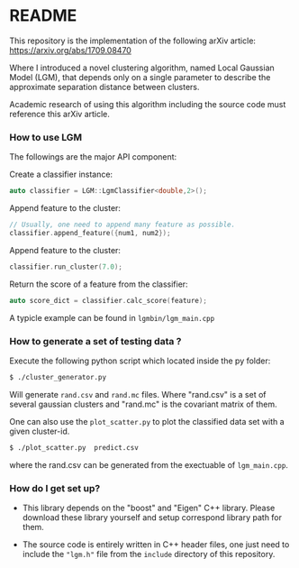 # README #

This repository is the implementation of the following arXiv article:
https://arxiv.org/abs/1709.08470

Where I introduced a novel clustering algorithm, named Local Gaussian Model (LGM), that depends only on a single parameter to describe the approximate separation distance between clusters.

Academic research of using this algorithm including the source code must reference this arXiv article.


### How to use LGM ###

The followings are the major API component:

Create a classifier instance:
```cpp
auto classifier = LGM::LgmClassifier<double,2>();
```

Append feature to the cluster:
```cpp
// Usually, one need to append many feature as possible.
classifier.append_feature({num1, num2});
```

Append feature to the cluster:
```cpp
classifier.run_cluster(7.0);
```

Return the score of a feature from the classifier:
```cpp
auto score_dict = classifier.calc_score(feature);
```

A typicle example can be found in ```lgmbin/lgm_main.cpp```

### How to generate a set of testing data ? ###
Execute the following python script which located inside the py folder:
```bash
$ ./cluster_generator.py
```
Will generate ```rand.csv``` and ```rand.mc``` files.
Where "rand.csv" is a set of several gaussian clusters and "rand.mc" is the covariant matrix of them.

One can also use the ```plot_scatter.py``` to plot the classified data set with a given cluster-id.
```bash
$ ./plot_scatter.py  predict.csv
```
where the rand.csv can be generated from the exectuable of ```lgm_main.cpp```.

### How do I get set up? ###

* This library depends on the "boost" and "Eigen" C++ library. Please download these library yourself and setup correspond library path for them.

* The source code is entirely written in C++ header files, one just need to include the ```"lgm.h"``` file from the ```include``` directory of this repository.

